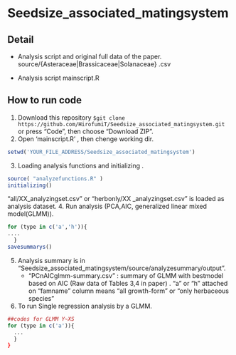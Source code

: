 # Seedsize_associated_matingsystem

## Detail
- Analysis script and original full data of the paper.
source/{Asteraceae|Brassicaceae|Solanaceae} .csv  

- Analysis script
mainscript.R

## How to run code

1.  Download this repository
`$git clone https://github.com/HirofumiT/Seedsize_associated_matingsystem.git`
or
press “Code”, then choose “Download ZIP”.
2. Open ‘mainscript.R’ , then chenge working dir.
```r
setwd('YOUR_FILE_ADDRESS/Seedsize_associated_matingsystem')   
```
3. Loading analysis functions and initializing  .
```r
source( "analyzefunctions.R" )
initializing()
```

“all/XX_analyzingset.csv” or “herbonly/XX _analyzingset.csv” is loaded as analysis dataset.
4. Run analysis (PCA,AIC, generalized linear mixed model(GLMM)).
```r
for (type in c('a','h')){
....
  }
savesummarys()
```
5. Analysis summary is in “Seedsize_associated_matingsystem/source/analyzesummary/output”.
	- “PCnAICglmm-summary.csv” : summary of GLMM with bestmodel based on AIC (Raw data of Tables 3,4 in paper) . “a” or “h” attached on “famname” column means “all growth-form” or “only herbaceous species”
6. To run Single regression analysis by a GLMM.
```r
##codes for GLMM Y~XS
for (type in c('a')){
  ...      
  }
}
```

	
